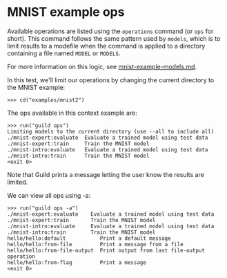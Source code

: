 # MNIST example ops

Available operations are listed using the `operations` command (or
`ops` for short). This command follows the same pattern used by
`models`, which is to limit results to a modefile when the command is
applied to a directory containing a file named `MODEL` or `MODELS`.

For more information on this logic, see
[mnist-example-models.md](mnist-example-models.md).

In this test, we'll limit our operations by changing the current
directory to the MNIST example:

    >>> cd("examples/mnist2")

The ops available in this context example are:

    >>> run("guild ops")
    Limiting models to the current directory (use --all to include all)
    ./mnist-expert:evaluate  Evaluate a trained model using test data
    ./mnist-expert:train     Train the MNIST model
    ./mnist-intro:evaluate   Evaluate a trained model using test data
    ./mnist-intro:train      Train the MNIST model
    <exit 0>

Note that Guild prints a message letting the user know the results are
limited.

We can view all ops using -a:

    >>> run("guild ops -a")
    ./mnist-expert:evaluate    Evaluate a trained model using test data
    ./mnist-expert:train       Train the MNIST model
    ./mnist-intro:evaluate     Evaluate a trained model using test data
    ./mnist-intro:train        Train the MNIST model
    hello/hello:default           Print a default message
    hello/hello:from-file         Print a message from a file
    hello/hello:from-file-output  Print output from last file-output operation
    hello/hello:from-flag         Print a message
    <exit 0>
